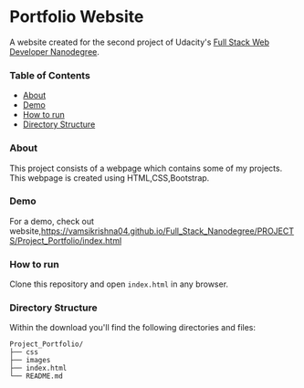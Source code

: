 # Portfolio Website

A website created for the second project of Udacity's [Full Stack Web Developer Nanodegree](https://www.udacity.com/course/full-stack-web-developer-nanodegree--nd004).

### Table of Contents
 
* [About](#about)
* [Demo](#demo)
* [How to run](#how-to-run)
* [Directory Structure](#directory-structure)

### About
This project consists of a webpage which contains some of my projects.
This webpage is created using HTML,CSS,Bootstrap.

### Demo
For a demo, check out website,https://vamsikrishna04.github.io/Full_Stack_Nanodegree/PROJECTS/Project_Portfolio/index.html

### How to run
Clone this repository and open `index.html` in any browser.

### Directory Structure
Within the download you'll find the following directories and files:

```
Project_Portfolio/
├── css
├── images
├── index.html
└── README.md
```